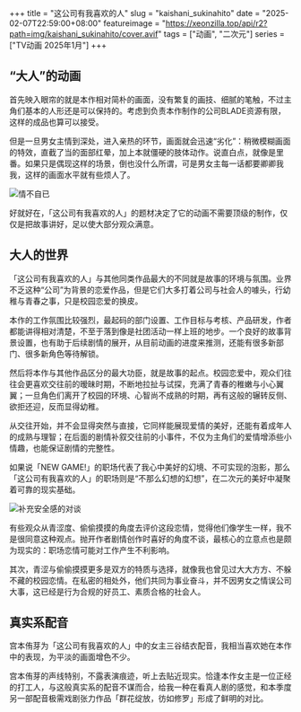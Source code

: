 +++
title = "这公司有我喜欢的人"
slug = "kaishani_sukinahito"
date = "2025-02-07T22:59:00+08:00"
featureimage = "https://xeonzilla.top/api/r2?path=img/kaishani_sukinahito/cover.avif"
tags = ["动画", "二次元"]
series = ["TV动画 2025年1月"]
+++
## “大人”的动画
首先映入眼帘的就是本作相对简朴的画面，没有繁复的画技、细腻的笔触，不过主角们基本的人形还是可以保持的。考虑到负责本作制作的公司BLADE资源有限，这样的成品也算可以接受。

但是一旦男女主情到深处，进入亲热的环节，画面就会迅速“劣化”：稍微模糊画面的特效，直截了当的面部红晕，加上本就僵硬的肢体动作。说直白点，就像是里番。如果只是偶现这样的场景，倒也没什么所谓，可是男女主每一话都要卿卿我我，这样的画面水平就有些烦人了。

![情不自已](https://xeonzilla.top/api/r2?path=img/kaishani_sukinahito/01.avif "情不自已")

好就好在，「这公司有我喜欢的人」的题材决定了它的动画不需要顶级的制作，仅仅是把故事讲好，足以使大部分观众满意。

## 大人的世界
「这公司有我喜欢的人」与其他同类作品最大的不同就是故事的环境与氛围。业界不乏这种“公司”为背景的恋爱作品，但是它们大多打着公司与社会人的噱头，行幼稚与青春之事，只是校园恋爱的换皮。

本作的工作氛围比较强烈，最起码的部门设置、工作目标与考核、产品研发，作者都能讲得相对清楚，不至于落到像是社团活动一样上班的地步。一个良好的故事背景设置，也有助于后续剧情的展开，从目前动画的进度来推测，还能有很多新部门、很多新角色等待解锁。

然后将本作与其他作品区分的最大功臣，就是故事的起点。校园恋爱中，观众们往往会更喜欢交往前的暧昧时期，不断地拉扯与试探，充满了青春的稚嫩与小心翼翼；一旦角色们离开了校园的环境、心智尚不成熟的时期，再有这般的辗转反侧、欲拒还迎，反而显得幼稚。

从交往开始，并不会显得突然与直接，它同样能展现爱情的美好，还能有着成年人的成熟与理智；在后面的剧情补叙交往前的小事件，不仅为主角们的爱情增添些小情趣，也能保证剧情的完整性。

如果说「NEW GAME!」的职场代表了我心中美好的幻境、不可实现的泡影，那么「这公司有我喜欢的人」的职场则是“不那么幻想的幻想”，在二次元的美好中凝聚着可靠的现实基础。

![补充安全感的对谈](https://xeonzilla.top/api/r2?path=img/kaishani_sukinahito/02.avif "补充安全感的对谈")

有些观众从青涩度、偷偷摸摸的角度去评价这段恋情，觉得他们像学生一样，我不是很同意这种观点。抛开作者剧情创作时喜好的角度不谈，最核心的立意点也是颇为现实的：职场恋情可能对工作产生不利影响。

其次，青涩与偷偷摸摸更多是双方的特质与选择，就像我也曾见过大大方方、不躲不藏的校园恋情。在私密的相处外，他们共同为事业奋斗，并不因男女之情误公司大事，这已经是行为合规的好员工、素质合格的社会人。

## 真实系配音
宫本侑芽为「这公司有我喜欢的人」中的女主三谷结衣配音，我相当喜欢她在本作中的表现，为平淡的画面增色不少。

宫本侑芽的声线特别，不露表演痕迹，听上去贴近现实。恰逢本作女主是一位正经的打工人，与这般真实系的配音不谋而合，给我一种在看真人剧的感觉，和本季度另一部配音极需戏剧张力作品「群花绽放，彷如修罗」形成了鲜明的对比。
